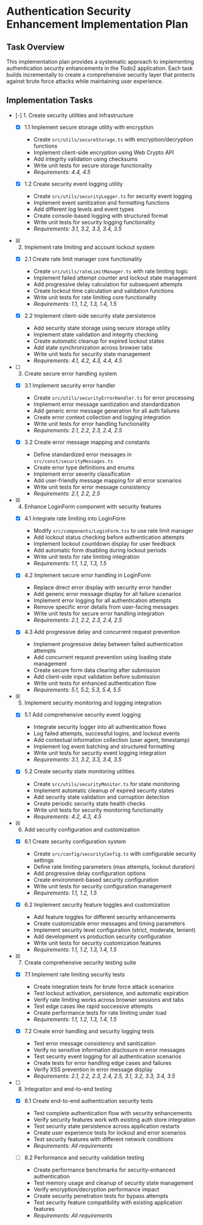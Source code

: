 
# Authentication Security Enhancement Implementation Plan

## Task Overview

This implementation plan provides a systematic approach to implementing authentication security enhancements in the Todo2 application. Each task builds incrementally to create a comprehensive security layer that protects against brute force attacks while maintaining user experience.

## Implementation Tasks

- [-] 1. Create security utilities and infrastructure



  - [x] 1.1 Implement secure storage utility with encryption


    - Create `src/utils/secureStorage.ts` with encryption/decryption functions
    - Implement client-side encryption using Web Crypto API
    - Add integrity validation using checksums
    - Write unit tests for secure storage functionality
    - _Requirements: 4.4, 4.5_

  - [x] 1.2 Create security event logging utility






    - Create `src/utils/securityLogger.ts` for security event logging
    - Implement event sanitization and formatting functions
    - Add different log levels and event types
    - Create console-based logging with structured format
    - Write unit tests for security logging functionality
    - _Requirements: 3.1, 3.2, 3.3, 3.4, 3.5_

- [x] 2. Implement rate limiting and account lockout system




  - [x] 2.1 Create rate limit manager core functionality


    - Create `src/utils/rateLimitManager.ts` with rate limiting logic
    - Implement failed attempt counter and lockout state management
    - Add progressive delay calculation for subsequent attempts
    - Create lockout time calculation and validation functions
    - Write unit tests for rate limiting core functionality
    - _Requirements: 1.1, 1.2, 1.3, 1.4, 1.5_

  - [x] 2.2 Implement client-side security state persistence


    - Add security state storage using secure storage utility
    - Implement state validation and integrity checking
    - Create automatic cleanup for expired lockout states
    - Add state synchronization across browser tabs
    - Write unit tests for security state management
    - _Requirements: 4.1, 4.2, 4.3, 4.4, 4.5_

- [ ] 3. Create secure error handling system




  - [x] 3.1 Implement security error handler


    - Create `src/utils/securityErrorHandler.ts` for error processing
    - Implement error message sanitization and standardization
    - Add generic error message generation for all auth failures
    - Create error context collection and logging integration
    - Write unit tests for error handling functionality
    - _Requirements: 2.1, 2.2, 2.3, 2.4, 2.5_

  - [x] 3.2 Create error message mapping and constants


    - Define standardized error messages in `src/const/securityMessages.ts`
    - Create error type definitions and enums
    - Implement error severity classification
    - Add user-friendly message mapping for all error scenarios
    - Write unit tests for error message consistency
    - _Requirements: 2.1, 2.2, 2.5_

- [x] 4. Enhance LoginForm component with security features





  - [x] 4.1 Integrate rate limiting into LoginForm


    - Modify `src/components/LoginForm.tsx` to use rate limit manager
    - Add lockout status checking before authentication attempts
    - Implement lockout countdown display for user feedback
    - Add automatic form disabling during lockout periods
    - Write unit tests for rate limiting integration
    - _Requirements: 1.1, 1.2, 1.3, 1.5_

  - [x] 4.2 Implement secure error handling in LoginForm


    - Replace direct error display with security error handler
    - Add generic error message display for all failure scenarios
    - Implement error logging for all authentication attempts
    - Remove specific error details from user-facing messages
    - Write unit tests for secure error handling integration
    - _Requirements: 2.1, 2.2, 2.3, 2.4, 2.5_

  - [x] 4.3 Add progressive delay and concurrent request prevention


    - Implement progressive delay between failed authentication attempts
    - Add concurrent request prevention using loading state management
    - Create secure form data clearing after submission
    - Add client-side input validation before submission
    - Write unit tests for enhanced authentication flow
    - _Requirements: 5.1, 5.2, 5.3, 5.4, 5.5_

- [x] 5. Implement security monitoring and logging integration





  - [x] 5.1 Add comprehensive security event logging

    - Integrate security logger into all authentication flows
    - Log failed attempts, successful logins, and lockout events
    - Add contextual information collection (user agent, timestamp)
    - Implement log event batching and structured formatting
    - Write unit tests for security event logging integration
    - _Requirements: 3.1, 3.2, 3.3, 3.4, 3.5_


  - [x] 5.2 Create security state monitoring utilities

    - Create `src/utils/securityMonitor.ts` for state monitoring
    - Implement automatic cleanup of expired security states
    - Add security state validation and corruption detection
    - Create periodic security state health checks
    - Write unit tests for security monitoring functionality
    - _Requirements: 4.2, 4.3, 4.5_

- [x] 6. Add security configuration and customization





  - [x] 6.1 Create security configuration system


    - Create `src/config/securityConfig.ts` with configurable security settings
    - Define rate limiting parameters (max attempts, lockout duration)
    - Add progressive delay configuration options
    - Create environment-based security configuration
    - Write unit tests for security configuration management
    - _Requirements: 1.1, 1.2, 1.5_

  - [x] 6.2 Implement security feature toggles and customization


    - Add feature toggles for different security enhancements
    - Create customizable error messages and timing parameters
    - Implement security level configuration (strict, moderate, lenient)
    - Add development vs production security configuration
    - Write unit tests for security customization features
    - _Requirements: 1.1, 1.2, 1.3, 1.4, 1.5_

- [x] 7. Create comprehensive security testing suite




  - [x] 7.1 Implement rate limiting security tests


    - Create integration tests for brute force attack scenarios
    - Test lockout activation, persistence, and automatic expiration
    - Verify rate limiting works across browser sessions and tabs
    - Test edge cases like rapid successive attempts
    - Create performance tests for rate limiting under load
    - _Requirements: 1.1, 1.2, 1.3, 1.4, 1.5_

  - [x] 7.2 Create error handling and security logging tests


    - Test error message consistency and sanitization
    - Verify no sensitive information disclosure in error messages
    - Test security event logging for all authentication scenarios
    - Create tests for error handling edge cases and failures
    - Verify XSS prevention in error message display
    - _Requirements: 2.1, 2.2, 2.3, 2.4, 2.5, 3.1, 3.2, 3.3, 3.4, 3.5_

- [ ] 8. Integration and end-to-end testing




  - [x] 8.1 Create end-to-end authentication security tests




    - Test complete authentication flow with security enhancements
    - Verify security features work with existing auth store integration
    - Test security state persistence across application restarts
    - Create user experience tests for lockout and error scenarios
    - Test security features with different network conditions
    - _Requirements: All requirements_

  - [ ] 8.2 Performance and security validation testing
    - Create performance benchmarks for security-enhanced authentication
    - Test memory usage and cleanup of security state management
    - Verify encryption/decryption performance impact
    - Create security penetration tests for bypass attempts
    - Test security feature compatibility with existing application features
    - _Requirements: All requirements_
